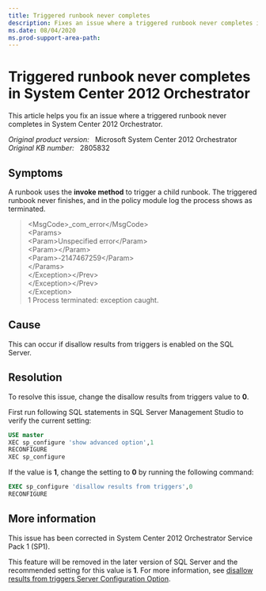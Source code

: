 ```yaml
---
title: Triggered runbook never completes
description: Fixes an issue where a triggered runbook never completes in System Center 2012 Orchestrator.
ms.date: 08/04/2020
ms.prod-support-area-path:
---
```

# Triggered runbook never completes in System Center 2012 Orchestrator

This article helps you fix an issue where a triggered runbook never completes in System Center 2012 Orchestrator.

_Original product version:_ &nbsp; Microsoft System Center 2012 Orchestrator  
_Original KB number:_ &nbsp; 2805832

## Symptoms

A runbook uses the **invoke method** to trigger a child runbook. The triggered runbook never finishes, and in the policy module log the process shows as terminated.

> \<MsgCode>_com_error\</MsgCode>  
> \<Params>  
> \<Param>Unspecified error\</Param>  
> \<Param>\</Param>  
> \<Param>-2147467259\</Param>  
> \</Params>  
> \</Exception>\</Prev>  
> \</Exception>\</Prev>  
> \</Exception>  
> 1 Process terminated: exception caught.

## Cause

This can occur if disallow results from triggers is enabled on the SQL Server.

## Resolution

To resolve this issue, change the disallow results from triggers value to **0**.

First run following SQL statements in SQL Server Management Studio to verify the current setting:

```sql
USE master  
XEC sp_configure 'show advanced option',1  
RECONFIGURE  
XEC sp_configure
```

If the value is **1**, change the setting to **0** by running the following command:

```sql
EXEC sp_configure 'disallow results from triggers',0  
RECONFIGURE
```

## More information

This issue has been corrected in System Center 2012 Orchestrator Service Pack 1 (SP1).

This feature will be removed in the later version of SQL Server and the recommended setting for this value is **1**. For more information, see [disallow results from triggers Server Configuration Option](/sql/database-engine/configure-windows/disallow-results-from-triggers-server-configuration-option).
